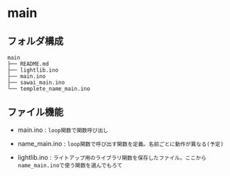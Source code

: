 # main

## フォルダ構成
```
main
├── README.md
├── lightlib.ino
├── main.ino
├── sawai_main.ino
└── templete_name_main.ino
```

## ファイル機能

- main.ino : ```loop関数で関数呼び出し```

- name_main.ino :
```loop関数で呼び出す関数を定義。名前ごとに動作が異なる(予定)```

- lightlib.ino : ```ライトアップ用のライブラリ関数を保存したファイル。ここからname_main.inoで使う関数を選んでもろて```

